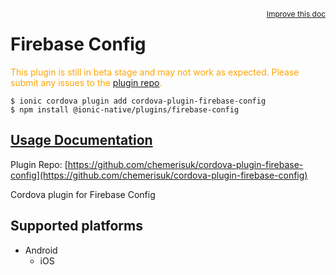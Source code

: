 <a style="float:right;font-size:12px;" href="http://github.com/danielsogl/awesome-cordova-plugins/edit/master/src/@awesome-cordova-plugins/plugins/firebase-config/index.ts#L1">
  Improve this doc
</a>

# Firebase Config

  <p style="color:orange">
    This plugin is still in beta stage and may not work as expected. Please
    submit any issues to the <a target="_blank"
    href="/issues">plugin repo</a>.
  </p>

```
$ ionic cordova plugin add cordova-plugin-firebase-config
$ npm install @ionic-native/plugins/firebase-config
```

## [Usage Documentation](https://ionicframework.com/docs/native/firebase-config/)

Plugin Repo: [https://github.com/chemerisuk/cordova-plugin-firebase-config](https://github.com/chemerisuk/cordova-plugin-firebase-config)

Cordova plugin for Firebase Config

## Supported platforms

- Android
  - iOS
